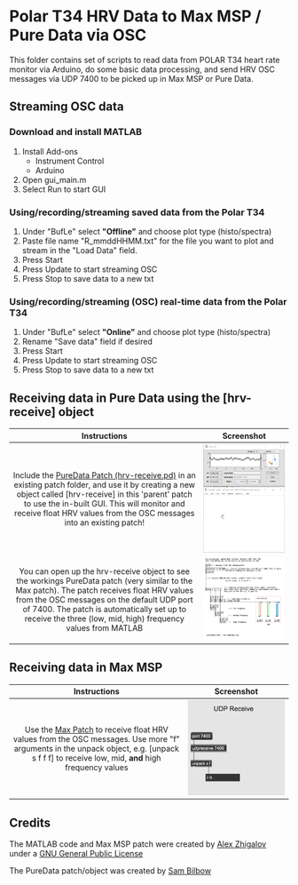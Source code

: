 # Polar T34 HRV Data to Max MSP / Pure Data via OSC
This folder contains set of scripts to read data from POLAR T34 heart rate monitor via Arduino, do some basic data processing, and send HRV OSC messages via UDP 7400 to be picked up in Max MSP or Pure Data.

## Streaming OSC data
### Download and install MATLAB
1. Install Add-ons
    - Instrument Control
    - Arduino
2. Open gui_main.m
3. Select Run to start GUI

### Using/recording/streaming saved data from the Polar T34
1. Under "BufLe" select **"Offline"** and choose plot type (histo/spectra)
2. Paste file name "R_mmddHHMM.txt" for the file you want to plot and stream in the "Load Data" field.
3. Press Start
4. Press Update to start streaming OSC
5. Press Stop to save data to a new txt

### Using/recording/streaming (OSC) real-time data from the Polar T34
1. Under "BufLe" select **"Online"** and choose plot type (histo/spectra)
2. Rename "Save data" field if desired
3. Press Start
4. Press Update to start streaming OSC
5. Press Stop to save data to a new txt

## Receiving data in Pure Data using the [hrv-receive] object
Instructions|Screenshot
:-------------------------:|:-------------------------:
Include the [PureData Patch (hrv-receive.pd)](pure_data/hrv-receive.pd) in an existing patch folder, and use it by creating a new object called [hrv-receive] in this 'parent' patch to use the in-built GUI. This will  monitor and receive float HRV values from the OSC messages into an existing patch! | ![pure data graphical user interface](docs/pd-gui.gif) 
You can open up the hrv-receive object to see the workings PureData patch (very similar to the Max patch). The patch receives float HRV values from the OSC messages on the default UDP port of 7400.  The patch is automatically set up to receive the three (low, mid, high) frequency values from MATLAB|  ![pure data patch](docs/pd-patch.png) 

## Receiving data in Max MSP
Instructions|Screenshot
:-------------------------:|:-------------------------:
Use the [Max Patch](MAX_8/HRV_osc_recv.maxpat) to receive float HRV values from the OSC messages.  Use more "f" arguments in the unpack object, e.g. [unpack s f f f] to receive low, mid, **and** high frequency values|  ![max patch](docs/max-patch.png) 

## Credits
The MATLAB code and Max MSP patch were created by [Alex Zhigalov](https://github.com/alxzgl1) under a [GNU General Public License](https://github.com/alxzgl1/heartrate_dacq/blob/main/LICENSE)

The PureData patch/object was created by [Sam Bilbow](https://github.com/sambilbow)
